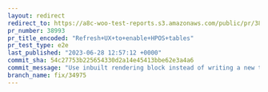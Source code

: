 ```yaml
---
layout: redirect
redirect_to: https://a8c-woo-test-reports.s3.amazonaws.com/public/pr/38993/e2e/index.html
pr_number: 38993
pr_title_encoded: "Refresh+UX+to+enable+HPOS+tables"
pr_test_type: e2e
last_published: "2023-06-28 12:57:12 +0000"
commit_sha: 54c27753b225654330d2a14e45413bbe62e3a4a6
commit_message: "Use inbuilt rendering block instead of writing a new template."
branch_name: fix/34975
---
```

